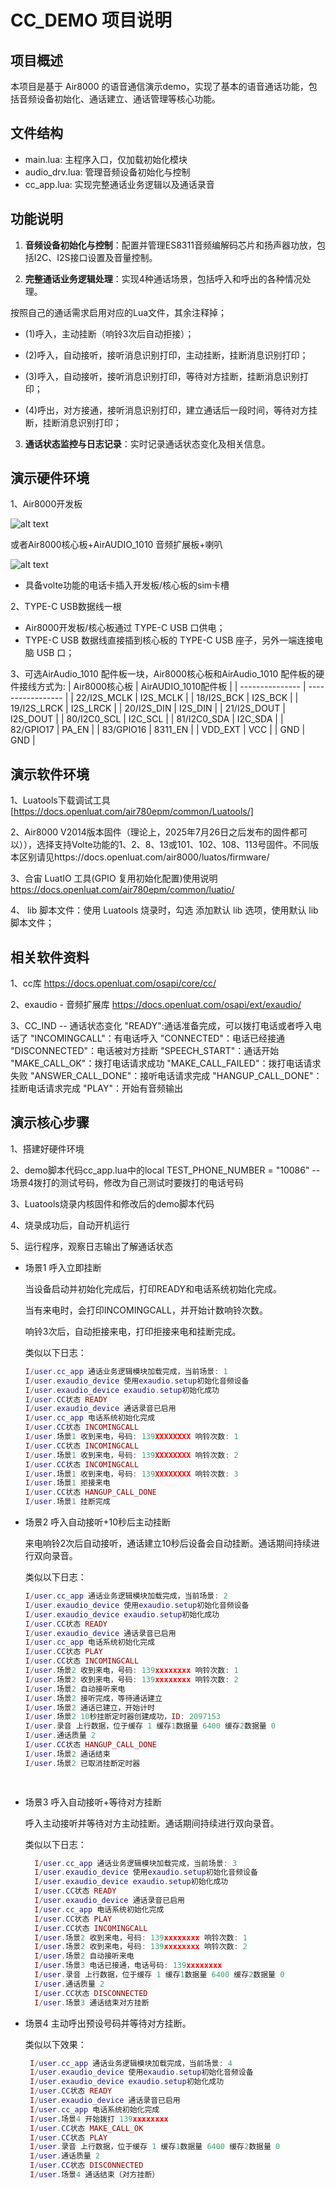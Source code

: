 # CC_DEMO 项目说明

## 项目概述
本项目是基于 Air8000 的语音通信演示demo，实现了基本的语音通话功能，包括音频设备初始化、通话建立、通话管理等核心功能。

## 文件结构
- main.lua: 主程序入口，仅加载初始化模块
- audio_drv.lua: 管理音频设备初始化与控制
- cc_app.lua: 实现完整通话业务逻辑以及通话录音

## 功能说明
1. **音频设备初始化与控制**：配置并管理ES8311音频编解码芯片和扬声器功放，包括I2C、I2S接口设置及音量控制。

2. **完整通话业务逻辑处理**：实现4种通话场景，包括呼入和呼出的各种情况处理。

按照自己的通话需求启用对应的Lua文件，其余注释掉；

- (1)呼入，主动挂断（响铃3次后自动拒接）；

- (2)呼入，自动接听，接听消息识别打印，主动挂断，挂断消息识别打印；

- (3)呼入，自动接听，接听消息识别打印，等待对方挂断，挂断消息识别打印；

- (4)呼出，对方接通，接听消息识别打印，建立通话后一段时间，等待对方挂断，挂断消息识别打印；

3. **通话状态监控与日志记录**：实时记录通话状态变化及相关信息。

## 演示硬件环境
1、Air8000开发板

![alt text](https://docs.openLuat.com/cdn/image/Air8000%E5%BC%80%E5%8F%91%E6%9D%BF.jpg )
 
 或者Air8000核心板+AirAUDIO_1010 音频扩展板+喇叭

![alt text]( https://docs.openLuat.com/cdn/image/Air8000%E6%A0%B8%E5%BF%83%E6%9D%BF+1010.jpg)

- 具备volte功能的电话卡插入开发板/核心板的sim卡槽

2、TYPE-C USB数据线一根
- Air8000开发板/核心板通过 TYPE-C USB 口供电；
- TYPE-C USB 数据线直接插到核心板的 TYPE-C USB 座子，另外一端连接电脑 USB 口；

3、可选AirAudio_1010 配件板一块，Air8000核心板和AirAudio_1010 配件板的硬件接线方式为:
|  Air8000核心板   | AirAUDIO_1010配件板 |
| --------------- | -----------------   |
| 22/I2S_MCLK     | I2S_MCLK            |
| 18/I2S_BCK      | I2S_BCK             |
| 19/I2S_LRCK     | I2S_LRCK            |
| 20/I2S_DIN      | I2S_DIN             |
| 21/I2S_DOUT     | I2S_DOUT            |
| 80/I2C0_SCL     | I2C_SCL             |
| 81/I2C0_SDA     | I2C_SDA             |
| 82/GPIO17       | PA_EN               |
| 83/GPIO16       | 8311_EN             |
| VDD_EXT         | VCC                 |
| GND             | GND                 |

## 演示软件环境
1、Luatools下载调试工具 [https://docs.openluat.com/air780epm/common/Luatools/]

2、Air8000 V2014版本固件（理论上，2025年7月26日之后发布的固件都可以）），选择支持Volte功能的1、2、8、13或101、102、108、113号固件。不同版本区别请见https://docs.openluat.com/air8000/luatos/firmware/

3、合宙 LuatIO 工具(GPIO 复用初始化配置)使用说明  https://docs.openluat.com/air780epm/common/luatio/

4、 lib 脚本文件：使用 Luatools 烧录时，勾选 添加默认 lib 选项，使用默认 lib 脚本文件；

## 相关软件资料
1、cc库   https://docs.openluat.com/osapi/core/cc/

2、exaudio - 音频扩展库  https://docs.openluat.com/osapi/ext/exaudio/

3、CC_IND -- 通话状态变化
  "READY":通话准备完成，可以拨打电话或者呼入电话了
  "INCOMINGCALL"：有电话呼入
  "CONNECTED"：电话已经接通
  "DISCONNECTED"：电话被对方挂断
  "SPEECH_START"：通话开始
  "MAKE_CALL_OK"：拨打电话请求成功
  "MAKE_CALL_FAILED"：拨打电话请求失败
  "ANSWER_CALL_DONE"：接听电话请求完成
  "HANGUP_CALL_DONE"：挂断电话请求完成
  "PLAY"：开始有音频输出

## 演示核心步骤
1、搭建好硬件环境

2、demo脚本代码cc_app.lua中的local TEST_PHONE_NUMBER = "10086"  -- 场景4拨打的测试号码，修改为自己测试时要拨打的电话号码

3、Luatools烧录内核固件和修改后的demo脚本代码

4、烧录成功后，自动开机运行

5、运行程序，观察日志输出了解通话状态

- 场景1 呼入立即挂断

    当设备启动并初始化完成后，打印READY和电话系统初始化完成。

    当有来电时，会打印INCOMINGCALL，并开始计数响铃次数。

    响铃3次后，自动拒接来电，打印拒接来电和挂断完成。

    类似以下日志：

    ``` lua
    I/user.cc_app 通话业务逻辑模块加载完成，当前场景: 1
    I/user.exaudio_device 使用exaudio.setup初始化音频设备
    I/user.exaudio_device exaudio.setup初始化成功
    I/user.CC状态 READY
    I/user.exaudio_device 通话录音已启用
    I/user.cc_app 电话系统初始化完成
    I/user.CC状态 INCOMINGCALL
    I/user.场景1 收到来电，号码: 139XXXXXXXX 响铃次数: 1
    I/user.CC状态 INCOMINGCALL
    I/user.场景1 收到来电，号码: 139XXXXXXXX 响铃次数: 2
    I/user.CC状态 INCOMINGCALL
    I/user.场景1 收到来电，号码: 139XXXXXXXX 响铃次数: 3
    I/user.场景1 拒接来电
    I/user.CC状态 HANGUP_CALL_DONE
    I/user.场景1 挂断完成
    ``` 
- 场景2 呼入自动接听+10秒后主动挂断

    来电响铃2次后自动接听，通话建立10秒后设备会自动挂断。通话期间持续进行双向录音。

    类似以下日志：

    ``` lua
    I/user.cc_app 通话业务逻辑模块加载完成，当前场景: 2
    I/user.exaudio_device 使用exaudio.setup初始化音频设备
    I/user.exaudio_device exaudio.setup初始化成功
    I/user.CC状态 READY
    I/user.exaudio_device 通话录音已启用
    I/user.cc_app 电话系统初始化完成
    I/user.CC状态 PLAY
    I/user.CC状态 INCOMINGCALL   
    I/user.场景2 收到来电，号码: 139xxxxxxxx 响铃次数: 1  
    I/user.场景2 收到来电，号码: 139xxxxxxxx 响铃次数: 2  
    I/user.场景2 自动接听来电   
    I/user.场景2 接听完成，等待通话建立             
    I/user.场景2 通话已建立，开始计时  
    I/user.场景2 10秒挂断定时器创建成功，ID: 2097153
    I/user.录音 上行数据，位于缓存 1 缓存1数据量 6400 缓存2数据量 0
    I/user.通话质量 2
    I/user.CC状态 HANGUP_CALL_DONE
    I/user.场景2 通话结束
    I/user.场景2 已取消挂断定时器 
    
           
- 场景3 呼入自动接听+等待对方挂断

    呼入主动接听并等待对方主动挂断。通话期间持续进行双向录音。
    
    类似以下日志：

  ``` lua
    I/user.cc_app 通话业务逻辑模块加载完成，当前场景: 3
    I/user.exaudio_device 使用exaudio.setup初始化音频设备
    I/user.exaudio_device exaudio.setup初始化成功
    I/user.CC状态 READY
    I/user.exaudio_device 通话录音已启用
    I/user.cc_app 电话系统初始化完成
    I/user.CC状态 PLAY
    I/user.CC状态 INCOMINGCALL   
    I/user.场景2 收到来电，号码: 139xxxxxxxx 响铃次数: 1  
    I/user.场景2 收到来电，号码: 139xxxxxxxx 响铃次数: 2  
    I/user.场景2 自动接听来电  
    I/user.场景3 电话已接通，电话号码: 139xxxxxxxx
    I/user.录音 上行数据，位于缓存 1 缓存1数据量 6400 缓存2数据量 0
    I/user.通话质量 2
    I/user.CC状态 DISCONNECTED
    I/user.场景3 通话结束对方挂断

- 场景4 主动呼出预设号码并等待对方挂断。
  
  类似以下效果：

  ``` lua
   I/user.cc_app 通话业务逻辑模块加载完成，当前场景: 4
   I/user.exaudio_device 使用exaudio.setup初始化音频设备
   I/user.exaudio_device exaudio.setup初始化成功
   I/user.CC状态 READY
   I/user.exaudio_device 通话录音已启用
   I/user.cc_app 电话系统初始化完成
   I/user.场景4 开始拨打 139xxxxxxxx
   I/user.CC状态 MAKE_CALL_OK
   I/user.CC状态 PLAY
   I/user.录音 上行数据，位于缓存 1 缓存1数据量 6400 缓存2数据量 0
   I/user.通话质量 2
   I/user.CC状态 DISCONNECTED
   I/user.场景4 通话结束（对方挂断）




    